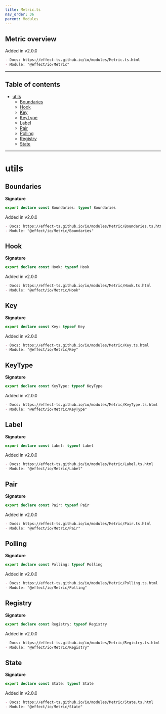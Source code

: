 ```yaml
---
title: Metric.ts
nav_order: 36
parent: Modules
---
```


## Metric overview

Added in v2.0.0

```md
- Docs: https://effect-ts.github.io/io/modules/Metric.ts.html
- Module: "@effect/io/Metric"
```

---

<h2 class="text-delta">Table of contents</h2>

- [utils](#utils)
  - [Boundaries](#boundaries)
  - [Hook](#hook)
  - [Key](#key)
  - [KeyType](#keytype)
  - [Label](#label)
  - [Pair](#pair)
  - [Polling](#polling)
  - [Registry](#registry)
  - [State](#state)

---

# utils

## Boundaries

**Signature**

```ts
export declare const Boundaries: typeof Boundaries
```

Added in v2.0.0

```md
- Docs: https://effect-ts.github.io/io/modules/Metric/Boundaries.ts.html
- Module: "@effect/io/Metric/Boundaries"
```

## Hook

**Signature**

```ts
export declare const Hook: typeof Hook
```

Added in v2.0.0

```md
- Docs: https://effect-ts.github.io/io/modules/Metric/Hook.ts.html
- Module: "@effect/io/Metric/Hook"
```

## Key

**Signature**

```ts
export declare const Key: typeof Key
```

Added in v2.0.0

```md
- Docs: https://effect-ts.github.io/io/modules/Metric/Key.ts.html
- Module: "@effect/io/Metric/Key"
```

## KeyType

**Signature**

```ts
export declare const KeyType: typeof KeyType
```

Added in v2.0.0

```md
- Docs: https://effect-ts.github.io/io/modules/Metric/KeyType.ts.html
- Module: "@effect/io/Metric/KeyType"
```

## Label

**Signature**

```ts
export declare const Label: typeof Label
```

Added in v2.0.0

```md
- Docs: https://effect-ts.github.io/io/modules/Metric/Label.ts.html
- Module: "@effect/io/Metric/Label"
```

## Pair

**Signature**

```ts
export declare const Pair: typeof Pair
```

Added in v2.0.0

```md
- Docs: https://effect-ts.github.io/io/modules/Metric/Pair.ts.html
- Module: "@effect/io/Metric/Pair"
```

## Polling

**Signature**

```ts
export declare const Polling: typeof Polling
```

Added in v2.0.0

```md
- Docs: https://effect-ts.github.io/io/modules/Metric/Polling.ts.html
- Module: "@effect/io/Metric/Polling"
```

## Registry

**Signature**

```ts
export declare const Registry: typeof Registry
```

Added in v2.0.0

```md
- Docs: https://effect-ts.github.io/io/modules/Metric/Registry.ts.html
- Module: "@effect/io/Metric/Registry"
```

## State

**Signature**

```ts
export declare const State: typeof State
```

Added in v2.0.0

```md
- Docs: https://effect-ts.github.io/io/modules/Metric/State.ts.html
- Module: "@effect/io/Metric/State"
```
